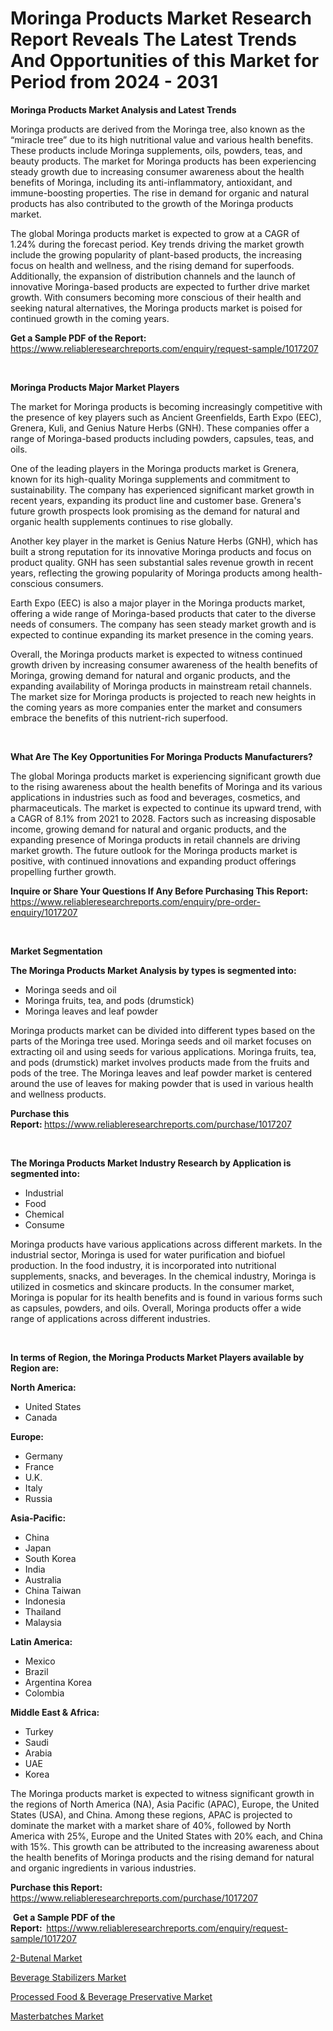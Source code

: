 <p><h1>Moringa Products Market Research Report Reveals The Latest Trends And Opportunities of this Market for Period from 2024 - 2031</h1></p><p><strong>Moringa Products Market Analysis and Latest Trends</strong></p>
<p><p>Moringa products are derived from the Moringa tree, also known as the “miracle tree” due to its high nutritional value and various health benefits. These products include Moringa supplements, oils, powders, teas, and beauty products. The market for Moringa products has been experiencing steady growth due to increasing consumer awareness about the health benefits of Moringa, including its anti-inflammatory, antioxidant, and immune-boosting properties. The rise in demand for organic and natural products has also contributed to the growth of the Moringa products market.</p><p>The global Moringa products market is expected to grow at a CAGR of 1.24% during the forecast period. Key trends driving the market growth include the growing popularity of plant-based products, the increasing focus on health and wellness, and the rising demand for superfoods. Additionally, the expansion of distribution channels and the launch of innovative Moringa-based products are expected to further drive market growth. With consumers becoming more conscious of their health and seeking natural alternatives, the Moringa products market is poised for continued growth in the coming years.</p></p>
<p><strong>Get a Sample PDF of the Report:&nbsp;</strong> <a href="https://www.reliableresearchreports.com/enquiry/request-sample/1017207">https://www.reliableresearchreports.com/enquiry/request-sample/1017207</a></p>
<p>&nbsp;</p>
<p><strong>Moringa Products Major Market Players</strong></p>
<p><p>The market for Moringa products is becoming increasingly competitive with the presence of key players such as Ancient Greenfields, Earth Expo (EEC), Grenera, Kuli, and Genius Nature Herbs (GNH). These companies offer a range of Moringa-based products including powders, capsules, teas, and oils.</p><p>One of the leading players in the Moringa products market is Grenera, known for its high-quality Moringa supplements and commitment to sustainability. The company has experienced significant market growth in recent years, expanding its product line and customer base. Grenera's future growth prospects look promising as the demand for natural and organic health supplements continues to rise globally.</p><p>Another key player in the market is Genius Nature Herbs (GNH), which has built a strong reputation for its innovative Moringa products and focus on product quality. GNH has seen substantial sales revenue growth in recent years, reflecting the growing popularity of Moringa products among health-conscious consumers.</p><p>Earth Expo (EEC) is also a major player in the Moringa products market, offering a wide range of Moringa-based products that cater to the diverse needs of consumers. The company has seen steady market growth and is expected to continue expanding its market presence in the coming years.</p><p>Overall, the Moringa products market is expected to witness continued growth driven by increasing consumer awareness of the health benefits of Moringa, growing demand for natural and organic products, and the expanding availability of Moringa products in mainstream retail channels. The market size for Moringa products is projected to reach new heights in the coming years as more companies enter the market and consumers embrace the benefits of this nutrient-rich superfood.</p></p>
<p>&nbsp;</p>
<p><strong>What Are The Key Opportunities For Moringa Products Manufacturers?</strong></p>
<p><p>The global Moringa products market is experiencing significant growth due to the rising awareness about the health benefits of Moringa and its various applications in industries such as food and beverages, cosmetics, and pharmaceuticals. The market is expected to continue its upward trend, with a CAGR of 8.1% from 2021 to 2028. Factors such as increasing disposable income, growing demand for natural and organic products, and the expanding presence of Moringa products in retail channels are driving market growth. The future outlook for the Moringa products market is positive, with continued innovations and expanding product offerings propelling further growth.</p></p>
<p><strong>Inquire or Share Your Questions If Any Before Purchasing This Report:</strong> <a href="https://www.reliableresearchreports.com/enquiry/pre-order-enquiry/1017207">https://www.reliableresearchreports.com/enquiry/pre-order-enquiry/1017207</a></p>
<p>&nbsp;</p>
<p><strong>Market Segmentation</strong></p>
<p><strong>The Moringa Products Market Analysis by types is segmented into:</strong></p>
<p><ul><li>Moringa seeds and oil</li><li>Moringa fruits, tea, and pods (drumstick)</li><li>Moringa leaves and leaf powder</li></ul></p>
<p><p>Moringa products market can be divided into different types based on the parts of the Moringa tree used. Moringa seeds and oil market focuses on extracting oil and using seeds for various applications. Moringa fruits, tea, and pods (drumstick) market involves products made from the fruits and pods of the tree. The Moringa leaves and leaf powder market is centered around the use of leaves for making powder that is used in various health and wellness products.</p></p>
<p><strong>Purchase this Report:&nbsp;</strong><a href="https://www.reliableresearchreports.com/purchase/1017207">https://www.reliableresearchreports.com/purchase/1017207</a></p>
<p>&nbsp;</p>
<p><strong>The Moringa Products Market Industry Research by Application is segmented into:</strong></p>
<p><ul><li>Industrial</li><li>Food</li><li>Chemical</li><li>Consume</li></ul></p>
<p><p>Moringa products have various applications across different markets. In the industrial sector, Moringa is used for water purification and biofuel production. In the food industry, it is incorporated into nutritional supplements, snacks, and beverages. In the chemical industry, Moringa is utilized in cosmetics and skincare products. In the consumer market, Moringa is popular for its health benefits and is found in various forms such as capsules, powders, and oils. Overall, Moringa products offer a wide range of applications across different industries.</p></p>
<p>&nbsp;</p>
<p><strong>In terms of Region, the Moringa Products Market Players available by Region are:</strong></p>
<p>
    <p> <strong> North America: </strong>
        <ul>
            <li>United States</li>
            <li>Canada</li>
        </ul>
        </p> 
    <p> <strong> Europe: </strong>
        <ul>
            <li>Germany</li>
            <li>France</li>
            <li>U.K.</li>
            <li>Italy</li>
            <li>Russia</li>
        </ul>
        </p> 
    <p> <strong> Asia-Pacific: </strong>
        <ul>
            <li>China</li>
            <li>Japan</li>
            <li>South Korea</li>
            <li>India</li>
            <li>Australia</li>
            <li>China Taiwan</li>
            <li>Indonesia</li>
            <li>Thailand</li>
            <li>Malaysia</li>
        </ul>
        </p> 
    <p> <strong> Latin America: </strong>
        <ul>
            <li>Mexico</li>
            <li>Brazil</li>
            <li>Argentina Korea</li>
            <li>Colombia</li>
        </ul>
        </p> 
    <p> <strong> Middle East & Africa: </strong>
        <ul>
            <li>Turkey</li>
            <li>Saudi</li>
            <li>Arabia</li>
            <li>UAE</li>
            <li>Korea</li>
        </ul>
    </p>
    </p>
<p><p>The Moringa products market is expected to witness significant growth in the regions of North America (NA), Asia Pacific (APAC), Europe, the United States (USA), and China. Among these regions, APAC is projected to dominate the market with a market share of 40%, followed by North America with 25%, Europe and the United States with 20% each, and China with 15%. This growth can be attributed to the increasing awareness about the health benefits of Moringa products and the rising demand for natural and organic ingredients in various industries.</p></p>
<p><strong>Purchase this Report: </strong><a href="https://www.reliableresearchreports.com/purchase/1017207">https://www.reliableresearchreports.com/purchase/1017207</a></p>
<p>&nbsp;<strong>Get a Sample PDF of the Report:&nbsp;&nbsp;</strong><a href="https://www.reliableresearchreports.com/enquiry/request-sample/1017207">https://www.reliableresearchreports.com/enquiry/request-sample/1017207</a></p>
<p><strong></strong></p>
<p><p><a href="https://issuu.com/reportprime-2/docs/2-butenal-market-size-2030.pptx">2-Butenal Market</a></p><p><a href="https://github.com/biheemgalvinlouises6hokrh3h/Market-Research-Report-List-1/blob/main/beverage-stabilizers-market.md">Beverage Stabilizers Market</a></p><p><a href="https://issuu.com/reportprime-2/docs/processed-food-beverage-preservative-market-size-2">Processed Food & Beverage Preservative Market</a></p><p><a href="https://github.com/guneycigdem35/Market-Research-Report-List-2/blob/main/masterbatches-market.md">Masterbatches Market</a></p></p>